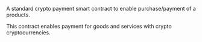 <!-- crypto service pay -->

A standard crypto payment smart contract to enable purchase/payment of a products.

This contract enables payment for goods and services with crypto cryptocurrencies.
